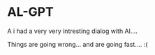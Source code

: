 # AL-GPT
A i had a very very intresting dialog with Al....

Things are going wrong... and are going fast.... :(
